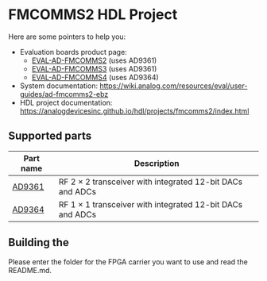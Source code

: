 # FMCOMMS2 HDL Project

Here are some pointers to help you:

- Evaluation boards product page:
  - [EVAL-AD-FMCOMMS2](https://www.analog.com/eval-ad-fmcomms2) (uses AD9361)
  - [EVAL-AD-FMCOMMS3](https://www.analog.com/eval-ad-fmcomms3) (uses AD9361)
  - [EVAL-AD-FMCOMMS4](https://www.analog.com/eval-ad-fmcomms4) (uses AD9364)
- System documentation: https://wiki.analog.com/resources/eval/user-guides/ad-fmcomms2-ebz
- HDL project documentation: https://analogdevicesinc.github.io/hdl/projects/fmcomms2/index.html

## Supported parts

| Part name                               | Description                                               |
|-----------------------------------------|-----------------------------------------------------------|
| [AD9361](https://www.analog.com/AD9361) | RF 2 × 2 transceiver with integrated 12-bit DACs and ADCs |
| [AD9364](https://www.analog.com/AD9364) | RF 1 × 1 transceiver with integrated 12-bit DACs and ADCs |

## Building the 

Please enter the folder for the FPGA carrier you want to use and read the README.md.